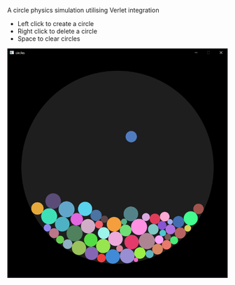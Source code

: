 A circle physics simulation utilising Verlet integration

* Left click to create a circle
* Right click to delete a circle
* Space to clear circles

![ss](/ss.png?raw=true)